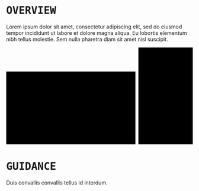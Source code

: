 # <samp>OVERVIEW</samp>

Lorem ipsum dolor sit amet, consectetur adipiscing elit, sed do eiusmod tempor incididunt ut labore et dolore magna aliqua. Eu lobortis elementum nibh tellus molestie. Sem nulla pharetra diam sit amet nisl suscipit.

<img src="assets/img1.png" width="69.25%"/><img src="assets/img0.png" width="1.5%"/><img src="assets/img2.png" width="29.25%"/>

# <samp>GUIDANCE</samp>

Duis convallis convallis tellus id interdum.

```shell

```
